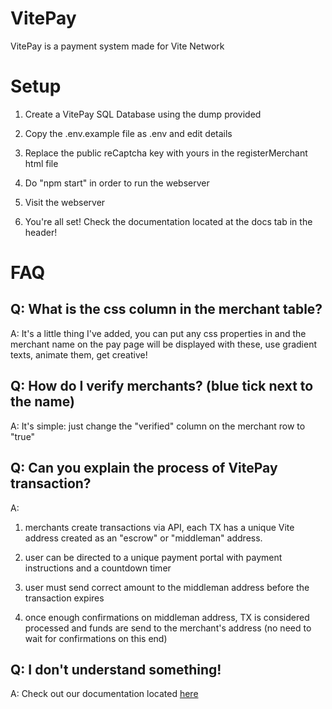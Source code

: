 # VitePay

VitePay is a payment system made for Vite Network


# Setup

1. Create a VitePay SQL Database using the dump provided

2. Copy the .env.example file as .env and edit details

3. Replace the public reCaptcha key with yours in the registerMerchant html file

4. Do "npm start" in order to run the webserver

5. Visit the webserver

6. You're all set! Check the documentation located at the docs tab in the header!

# FAQ


## Q: What is the css column in the merchant table?
A: It's a little thing I've added, you can put any css properties in and the merchant name on the pay page will be displayed with these, use gradient texts, animate them, get creative!

## Q: How do I verify merchants? (blue tick next to the name)

A: It's simple: just change the "verified" column on the merchant row to "true"

## Q: Can you explain the process of VitePay transaction?

A:
1. merchants create transactions via API, each TX has a unique Vite address created as an "escrow" or "middleman" address.

2. user can be directed to a unique payment portal with payment instructions and a countdown timer

3. user must send correct amount to the middleman address before the transaction expires

4. once enough confirmations on middleman address, TX is considered processed and funds are send to the merchant's address (no need to wait for confirmations on this end)

## Q: I don't understand something!

A: Check out our documentation located [here](https://docs.pay.imal.dev)